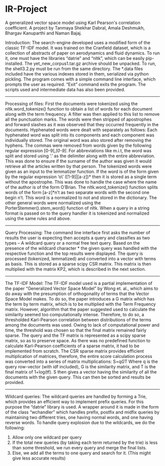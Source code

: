# IR-Project
A generalized vector space model using Karl Pearson's correlation coefficient. A project by Tanmaya Shekhar Dabral, Amala Deshmukh, Bhargav Kanuparthi and Naman Bajaj.

Introduction: The search-engine developed uses a modified form of the classic TF-IDF model. It was trained on the Cranfield dataset, which is a collection of abstracts of paper on aerodynamics and fluid dynamics. To run it, one must have the libraries “datrie” and “nltk”, which can be easily pip-installed. The yet_new_corpus1.tar.gz archive should be unpacked. To run, the shell3.2.py must be run from the same directory. The *.data files included have the various indexes stored in them, serialized via python pickling. The program comes with a simple command line interface, which prompts the user as required. “Exit” command exits the program. The scripts used and intermediate data has also been provided. 
****************************************************************
Processing of files: First the documents were tokenized using the nltk.word_tokenize() function to obtain a list of words for each document along with the term frequency. A filter was then applied to this list to remove all the punctuation marks. The words were then stripped of apostrophes and forward slashes as it was observed that they occurred frequently in the documents. Hyphenated words were dealt with separately as follows: Each hyphenated word was split into its components and each component was individually stored. The original word was also stored after removing the hyphens. The commas were removed from words given by the following regular expression [0-9]*,[0-9]*.  For abbreviations like m.i.t, the word was split and stored using ‘.’ as the delimiter along with the entire abbreviation. This was done to ensure if the surname of the author was given it would retrieve all the articles written by that person. 
The tokenized words were given as an input to the lemmatizer function.  If the word is of the form given by the regular expression ‘o\’ ([1-9]|[a-z])* then it is stored as a single term without the apostrophe. This was done to handle the case where the name of the author is of the form O’Brian.  The nltk.word_tokenize() function splits words of the form [a-z]*n’t as two separate words with the second one begin n’t. This word is a normalized to not and stored in the dictionary. The other general words were normalized using the PorterStemmer().stem_word() function of nltk.
When a query in a string format is passed on to the query handler it is tokenized and normalized using the same rules and above.
****************************************************************
Query Processing: The command line interface first asks the number of results the user is expecting then accepts a query and classifies as two types – A wildcard query or a normal free text query. Based on the presence of the wildcard character * the given query was handled with the respective function and the top results were displayed. The query is processed (tokenized, lemmatized) and converted into a vector with terms as basis. This is stored as a sparse scipy CSR matrix. This matrix is then multiplied with the matrix KP2, which is described in the next section.
****************************************************************
The TF-IDF Model: The TF-IDF model used is a partial implementation of the paper “Generalized Vector Space Model” by Wong et. al., which aims to do away with the presumption of orthogonality of terms that the Vector Space Model makes. To do so, the paper introduces a G matrix which has the term by term matrix, which is to be multiplied with the Term Frequency matrix. However, algorithm that the paper suggested used to calculate the similarity seemed too computationally intense. Therefore, to do so, a thresholded Karl-Pearson correlation between distributions of the terms among the documents was used. Owing to lack of computational power and time, the threshold was chosen so that the final matrix remained fairly sparse.
	The query and the TF matrix is represented as a scipy sparse matrix, so as to preserve space. As there was no predefined function to calculate Karl-Pearson coefficients of a sparse matrix, it had to be implemented from scratch. The CSR sparse matrix provides efficient multiplication of matrices, therefore, the entire score calculation process was converted into a series of matrix multiplications:
		S=q*G*T
Where q is the query row-vector (with idf included), G is the similarity matrix, and T is the final matrix of 1+log(tf). S then gives a vector having the similarity of all the documents with the given query. This can then be sorted and results be provided.
****************************************************************
Wildcard queries: The wildcard queries are handled by forming a Trie, which provides an efficient way to implement prefix queries. For this purpose the “datrie” library is used. A wrapper around it is made in the form of the class “wchandler” which handles prefix, postfix and midfix queries by maintaining two different tries, one having normal words, and one having reverse words.
	To handle query explosion due to the wildcards, we do the following:
1)	Allow only one wildcard per query
2)	If the total new queries (by taking each term returned by the trie) is less than some threshold, we run every query and merge the final lists.
3)	Else, we add all the terms to one query and search for it. (This might give less accurate results)
